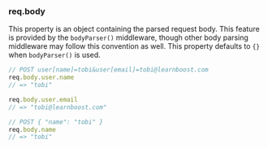 <h3 id='req.body'>req.body</h3>

This property is an object containing the parsed request body. This feature
is provided by the `bodyParser()` middleware, though other body
parsing middleware may follow this convention as well. This property
defaults to `{}` when `bodyParser()` is used.

```js
// POST user[name]=tobi&user[email]=tobi@learnboost.com
req.body.user.name
// => "tobi"

req.body.user.email
// => "tobi@learnboost.com"

// POST { "name": "tobi" }
req.body.name
// => "tobi"
```
